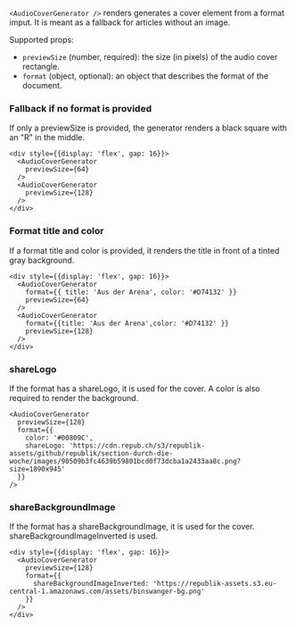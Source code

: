 `<AudioCoverGenerator />` renders generates a cover element from a format imput. It is meant as a fallback for articles without an image.

Supported props:

- `previewSize` (number, required): the size (in pixels) of the audio cover rectangle.
- `format` (object, optional): an object that describes the format of the document.

### Fallback if no format is provided

If only a previewSize is provided, the generator renders a black square with an "R" in the middle.

```react
<div style={{display: 'flex', gap: 16}}>
  <AudioCoverGenerator
    previewSize={64}
  />
  <AudioCoverGenerator
    previewSize={128}
  />
</div>
```

### Format title and color

If a format title and color is provided, it renders the title in front of a tinted gray background.

```react
<div style={{display: 'flex', gap: 16}}>
  <AudioCoverGenerator
    format={{ title: 'Aus der Arena', color: '#D74132' }}
    previewSize={64}
  />
  <AudioCoverGenerator
    format={{title: 'Aus der Arena',color: '#D74132' }}
    previewSize={128}
  />
</div>
```

### shareLogo

If the format has a shareLogo, it is used for the cover. A color is also required to render the background.

```react
<AudioCoverGenerator
  previewSize={128}
  format={{
    color: '#00809C',
    shareLogo: 'https://cdn.repub.ch/s3/republik-assets/github/republik/section-durch-die-woche/images/90509b3fc4639b59801bcd0f73dcba1a2433aa8c.png?size=1890x945'
  }}
/>
```

### shareBackgroundImage

If the format has a shareBackgroundImage, it is used for the cover. shareBackgroundImageInverted is used.

```react
<div style={{display: 'flex', gap: 16}}>
  <AudioCoverGenerator
    previewSize={128}
    format={{
      shareBackgroundImageInverted: 'https://republik-assets.s3.eu-central-1.amazonaws.com/assets/binswanger-bg.png'
    }}
  />
</div>

```
